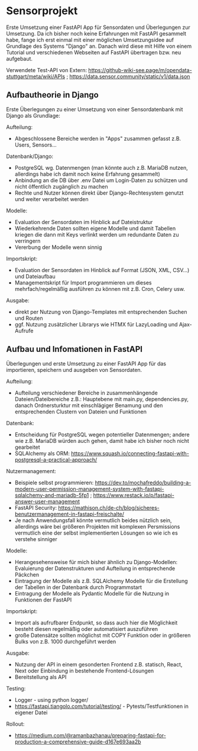 # Sensorprojekt

Erste Umsetzung einer FastAPI App für Sensordaten und Überlegungen zur Umsetzung. Da ich bisher noch keine Erfahrungen mit FastAPI gesammelt habe, fange ich erst einmal mit einer möglichen Umsetzungsidee auf Grundlage des Systems "Django" an. Danach wird diese mit Hilfe von einem Tutorial und verschiedenen Webseiten auf FastAPI übertragen bzw. neu aufgebaut.

Verwendete Test-API von Extern: https://github-wiki-see.page/m/opendata-stuttgart/meta/wiki/APIs ; https://data.sensor.community/static/v1/data.json

## Aufbautheorie in Django

Erste Überlegungen zu einer Umsetzung von einer Sensordatenbank mit Django als Grundlage:

Aufteilung:
* Abgeschlossene Bereiche werden in "Apps" zusammen gefasst z.B. Users, Sensors...

Datenbank/Django:
* PostgreSQL wg. Datenmengen (man könnte auch z.B. MariaDB nutzen, allerdings habe ich damit noch keine Erfahrung gesammelt)
* Anbindung an die DB über .env Datei um Login-Daten zu schützen und nicht öffentlich zugänglich zu machen
* Rechte und Nutzer können direkt über Django-Rechtesystem genutzt und weiter verarbeitet werden

Modelle: 
* Evaluation der Sensordaten im Hinblick auf Dateistruktur
* Wiederkehrende Daten sollten eigene Modelle und damit Tabellen kriegen die dann mit Keys verlinkt werden um redundante Daten zu verringern
* Vererbung der Modelle wenn sinnig

Importskript:
* Evaluation der Sensordaten im Hinblick auf Format (JSON, XML, CSV...) und Dateiaufbau
* Managementskript für Import programmieren um dieses mehrfach/regelmäßig ausführen zu können mit z.B. Cron, Celery usw.

Ausgabe:
* direkt per Nutzung von Django-Templates mit entsprechenden Suchen und Routen
* ggf. Nutzung zusätzlicher Librarys wie HTMX für LazyLoading und Ajax-Aufrufe


## Aufbau und Infomationen in FastAPI

Überlegungen und erste Umsetzung zu einer FastAPI App für das importieren, speichern und ausgeben von Sensordaten. 

Aufteilung:
* Aufteilung verschiedener Bereiche in zusammenhängende Dateien/Dateibereiche z.B.: Hauptebene mit main.py, dependencies.py, danach Ordnersturktur mit einschlägiger Benamung und den entsprechenden Clustern von Dateien und Funktionen

Datenbank:
* Entscheidung für PostgreSQL wegen potentieller Datenmengen; andere wie z.B. MariaDB würden auch gehen, damit habe ich bisher noch nicht gearbeitet
* SQLAlchemy als ORM: https://www.squash.io/connecting-fastapi-with-postgresql-a-practical-approach/

Nutzermanagement:
* Beispiele selbst programmieren: https://dev.to/mochafreddo/building-a-modern-user-permission-management-system-with-fastapi-sqlalchemy-and-mariadb-5fp1 ; https://www.restack.io/p/fastapi-answer-user-management 
* FastAPI Security: https://mathison.ch/de-ch/blog/sicheres-benutzermanagement-in-fastapi-freischalte/
* Je nach Anwendungsfall könnte vermutlich beides nützlich sein, allerdings wäre bei größeren Projekten mit komplexen Persmissions vermutlich eine der selbst implementierten Lösungen so wie ich es verstehe sinniger

Modelle:
* Herangesehensweise für mich bisher ähnlich zu Django-Modellen: Evaluierung der Datenstrukturen und Aufteilung in entsprechende Päckchen
* Eintragung der Modelle als z.B. SQLAlchemy Modelle für die Erstellung der Tabellen in der Datenbank durch Programmstart
* Eintragung der Modelle als Pydantic Modelle für die Nutzung in Funktionen der FastAPI

Importskript:
* Import als aufrufbarer Endpunkt, so dass auch hier die Möglichkeit besteht diesen regelmäßig oder automatisiert auszuführen
* große Datensätze sollten möglichst mit COPY Funktion oder in größeren Bulks von z.B. 1000 durchgeführt werden

Ausgabe:
* Nutzung der API in einem gesonderten Frontend z.B. statisch, React, Next oder Einbindung in bestehende Frontend-Lösungen
* Bereitstellung als API

Testing:
* Logger - using python logger/
* https://fastapi.tiangolo.com/tutorial/testing/ - Pytests/Testfunktionen in eigener Datei

Rollout:
* https://medium.com/@ramanbazhanau/preparing-fastapi-for-production-a-comprehensive-guide-d167e693aa2b

